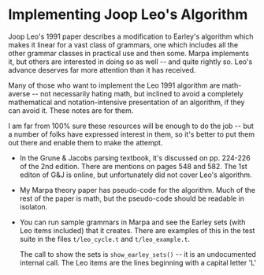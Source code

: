 # Implementing Joop Leo's Algorithm

Joop Leo's 1991 paper describes a modification to Earley's algorithm which
makes it linear for a vast class of grammars, one which includes all the
other grammar classes in practical use and then some.  Marpa implements
it, but others are interested in doing so as well -- and quite rightly so.
Leo's advance deserves far more attention than it has received.

Many of those who want to implement the Leo 1991 algorithm are math-averse
-- not necessarily hating math, but inclined to avoid a completely
mathematical and notation-intensive presentation of an algorithm, if
they can avoid it.  These notes are for them.

I am far from 100% sure these resources will be enough to do the job --
but a number of folks have expressed interest in them, so it's better
to put them out there and enable them to make the attempt.

+  In the Grune & Jacobs parsing textbook, it's discussed on pp.
224-226 of the 2nd edition.   There are mentions on pages 548 and 582.
The 1st editon of G&J is online, but unfortunately did not cover
Leo's algorithm.

+  My Marpa theory paper has pseudo-code for the algorithm.  Much of
the rest of the paper is math, but the pseudo-code should be readable
in isolaton.

+ You can run sample grammars in Marpa and see the Earley sets
    (with Leo items included) that it creates.  There are examples of this
    in the test suite in the files `t/leo_cycle.t` and `t/leo_example.t`.

    The call to show the sets is `show_earley_sets()` -- it is an
    undocumented internal call.  The Leo  items are the lines beginning
    with a capital letter 'L'



